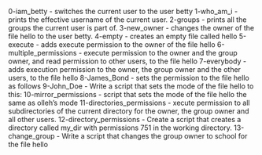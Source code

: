 0-iam_betty -  switches the current user to the user betty
1-who_am_i - prints the effective username of the current user.
2-groups -  prints all the groups the current user is part of.
3-new_owner -  changes the owner of the file hello to the user betty.
4-empty - creates an empty file called hello
5-execute -  adds execute permission to the owner of the file hello
6-multiple_permissions - execute permission to the owner and the group owner, and read permission to other users, to the file hello
7-everybody -  adds execution permission to the owner, the group owner and the other users, to the file hello
8-James_Bond - sets the permission to the file hello as follows
9-John_Doe - Write a script that sets the mode of the file hello to this:
10-mirror_permissions - script that sets the mode of the file hello the same as olleh’s mode
11-directories_permissions - xecute permission to all subdirectories of the current directory for the owner, the group owner and all other users.
12-directory_permissions - Create a script that creates a directory called my_dir with permissions 751 in the working directory.
13-change_group - Write a script that changes the group owner to school for the file hello
